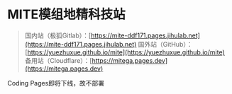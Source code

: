 ﻿# MITE模组地精科技站

> 国内站（极狐Gitlab）：[https://mite-ddf171.pages.jihulab.net](https://mite-ddf171.pages.jihulab.net) 
> 国外站（GitHub）：[https://yuezhuxue.github.io/mite](https://yuezhuxue.github.io/mite)
> 备用站（Cloudflare）：[https://mitega.pages.dev](https://mitega.pages.dev)  


Coding Pages即将下线，故不部署

